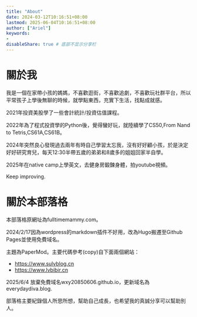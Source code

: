 ```yaml
---
title: "About"
date: 2024-03-12T10:16:51+08:00
lastmod: 2025-06-04T10:16:51+08:00
author: ["Ariel"]
keywords: 
- 
disableShare: true # 底部不显示分享栏
---
```

# 關於我 

我是一個在家帶小孩的媽媽，不喜歡逛街，不喜歡追劇，不喜歡玩社群平台，所以平常孩子上學後無聊的時候，就學點東西，充實下生活，找點成就感。

2021年投資美股學了一些會計統計/投資估值課程。

2022年為了程式投資學的Python後，覺得蠻好玩，就陸續學了CS50,From Nand to Tetris,CS61A,CS61B。

2024年突然良心發現過去兩年有時自己學習太忘我，沒有好好顧小孩，於是決定好好研究育兒，每天12:30半帶五歲的弟弟和8歲多的姐姐回家半自學。

2025年在native camp上學英文，去健身房鍛鍊身體，拍youtube視頻。

Keep improving.


# 關於本部落格 

本部落格原網址為fulltimemammy.com。

2024/2/17因為wordpress的markdown插件不好用，改為Hugo搬遷至Github Pages並使用免費域名。

主題為PaperMod。主要代碼參考(copy)自下面兩個網站：
- https://www.sulvblog.cn
- https://www.lvbibir.cn

2025/6/4 放棄免費域名wxy20850606.github.io，更新域名為everydaydiva.blog.

部落格主要紀錄個人所思所想，幫助自己成長，也希望我的真誠分享可以幫助別人。